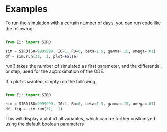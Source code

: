 # Examples

To run the simulation with a certain number of days, you can run code like the following:

```python

from Eir import SIRD

sim = SIRD(S0=9999999, I0=1, R0=0, beta=1.5, gamma=.15, omega=.01)
df = sim.run(31, .1, plot=False)
```

run() takes the number of simulated as first parameter, and the differential, or step, used for the approximation of the ODE.

If a plot is wanted, simply run the following:

```python

from Eir import SIRD

sim = SIRD(S0=9999999, I0=1, Ro=0, beta=1.5, gamma=.15, omega=.01)
df, fig = sim.run(31, .1)

```

This will display a plot of all variables, which can be further customized using the default boolean parameters.